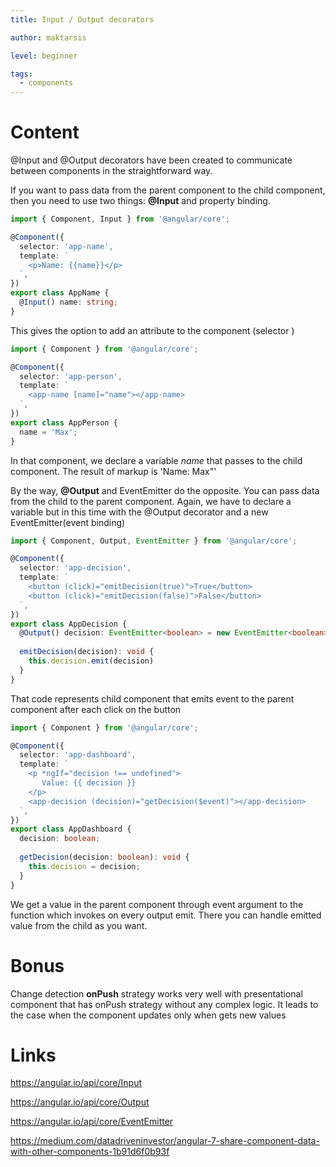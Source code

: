 ```yaml
---
title: Input / Output decorators

author: maktarsis

level: beginner

tags:
  - components
---
```


# Content
@Input and @Output decorators have been created to communicate between components in the straightforward way. 

If you want to pass data from the parent component to the child component, then you need to use two things: **@Input** and property binding. 
```typescript
import { Component, Input } from '@angular/core';

@Component({
  selector: 'app-name',
  template: `
    <p>Name: {{name}}</p>
  `,
})
export class AppName {
  @Input() name: string;
}
```
This gives the option to add an attribute to the component (selector <app-name>)
```typescript
import { Component } from '@angular/core';

@Component({
  selector: 'app-person',
  template: `
    <app-name [name]="name"></app-name>
  `,
})
export class AppPerson {
  name = 'Max';
}
```
In that component, we declare a variable _name_ that passes to the child component. 
The result of markup is 'Name: Max"'

By the way, **@Output** and EventEmitter do the opposite. You can pass data from the child to the parent component. 
Again, we have to declare a variable but in this time with the @Output decorator and a new EventEmitter(event binding)
```typescript
import { Component, Output, EventEmitter } from '@angular/core';

@Component({
  selector: 'app-decision',
  template: `
    <button (click)="emitDecision(true)">True</button>
    <button (click)="emitDecision(false)">False</button>
  `,
})
export class AppDecision {
  @Output() decision: EventEmitter<boolean> = new EventEmitter<boolean>();
  
  emitDecision(decision): void {
    this.decision.emit(decision)
  }
}
```
That code represents child component that emits event to the parent component after each click on the button
 ```typescript
 import { Component } from '@angular/core';
 
 @Component({
   selector: 'app-dashboard',
   template: `
     <p *ngIf="decision !== undefined">
        Value: {{ decision }}
     </p>   
     <app-decision (decision)="getDecision($event)"></app-decision>     
   `,
 })
 export class AppDashboard {
   decision: boolean;
   
   getDecision(decision: boolean): void {
     this.decision = decision;
   }
 }
 ```
 We get a value in the parent component through event argument to the function which invokes on every output emit.
There you can handle emitted value from the child as you want.

# Bonus
Change detection **onPush** strategy works very well with presentational component that has onPush strategy without any complex logic. It leads to the case when the component updates only when gets new values

# Links
https://angular.io/api/core/Input

https://angular.io/api/core/Output

https://angular.io/api/core/EventEmitter

https://medium.com/datadriveninvestor/angular-7-share-component-data-with-other-components-1b91d6f0b93f
